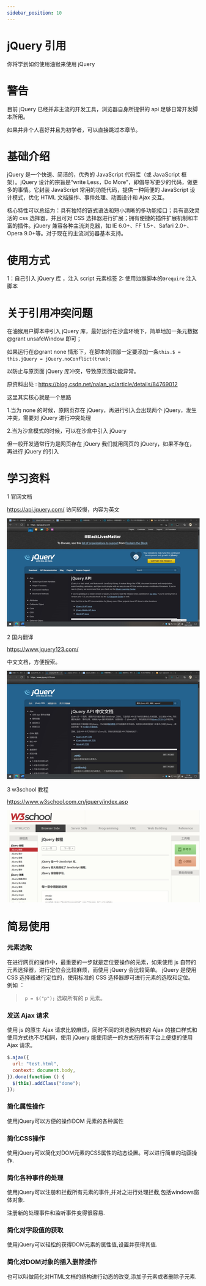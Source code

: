 ```yaml
---
sidebar_position: 10
---
```


# jQuery 引用

你将学到如何使用油猴来使用 jQuery

# 警告

目前 jQuery 已经并非主流的开发工具，浏览器自身所提供的 api 足够日常开发脚本所用。

如果并非个人喜好并且为初学者，可以直接跳过本章节。

# 基础介绍

jQuery 是一个快速、简洁的，优秀的 JavaScript 代码库（或 JavaScript 框架）。jQuery 设计的宗旨是“write Less，Do More”，即倡导写更少的代码，做更多的事情。它封装 JavaScript 常用的功能代码，提供一种简便的 JavaScript 设计模式，优化 HTML 文档操作、事件处理、动画设计和 Ajax 交互。

核心特性可以总结为：具有独特的链式语法和短小清晰的多功能接口；具有高效灵活的 css 选择器，并且可对 CSS 选择器进行扩展；拥有便捷的插件扩展机制和丰富的插件。jQuery 兼容各种主流浏览器，如 IE 6.0+、FF 1.5+、Safari 2.0+、Opera 9.0+等。对于现在的主流浏览器基本支持。

# 使用方式

1：自己引入 jQuery 库 ，注入 script 元素标签
2: 使用油猴脚本的`@require` 注入脚本

# 关于引用冲突问题

在油猴用户脚本中引入 jQuery 库，最好运行在沙盒环境下，简单地加一条元数据@grant unsafeWindow 即可；

如果运行在@grant none 情形下，在脚本的顶部一定要添加一条`this.$ = this.jQuery = jQuery.noConflict(true);`

以防止与原页面 jQuery 库冲突，导致原页面功能异常。

原资料出处 : https://blog.csdn.net/nalan_yc/article/details/84769012

这里其实核心就是一个思路

1.当为 none 的时候，原网页存在 jQuery，再进行引入会出现两个 jQuery，发生冲突，需要对 jQuery 进行冲突处理

2.当为沙盒模式的时候，可以在沙盒中引入 jQuery

但一般开发通常行为是网页存在 jQuery 我们就用网页的 jQuery，如果不存在，再进行 jQuery 的引入

# 学习资料

1 官网文档

https://api.jquery.com/ 访问较慢，内容为英文

![1](./img/10/1.png)

2 国内翻译

https://www.jquery123.com/

中文文档，方便搜索。

![2](./img/10/2.png)

3 w3school 教程

https://www.w3school.com.cn/jquery/index.asp

![3](./img/10/3.png)

# 简易使用

### 元素选取

在进行网页的操作中，最重要的一步就是定位要操作的元素，如果使用 js 自带的元素选择器，进行定位会比较麻烦，而使用 jQuery 会比较简单。
jQuery 是使用 CSS 选择器进行定位的，使用标准的 CSS 选择器即可进行元素的选取和定位。
例如 ：

> ` p = $("p");` 选取所有的 p 元素。

### 发送 Ajax 请求

使用 js 的原生 Ajax 请求比较麻烦，同时不同的浏览器内核的 Ajax 的接口样式和使用方式也不尽相同，使用 jQuery 能使用统一的方式在所有平台上便捷的使用 Ajax 请求。

```js
$.ajax({
  url: "test.html",
  context: document.body,
}).done(function () {
  $(this).addClass("done");
});
```

### 简化属性操作

使用jQuery可以方便的操作DOM 元素的各种属性

### 简化CSS操作

使用jQuery可以简化对DOM元素的CSS属性的动态设置。可以进行简单的动画操作.

### 简化各种事件的处理

使用jQuery可以注册和拦截所有元素的事件,并对之进行处理拦截,包括windows窗体对象.

注册新的处理事件和监听事件变得很容易.

### 简化对字段值的获取

使用jQuery可以轻松的获得DOM元素的属性值,设置并获得其值.

### 简化对DOM对象的插入删除操作

也可以叫做简化对HTML文档的结构进行动态的改变,添加子元素或者删除子元素.



